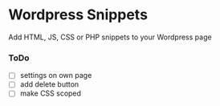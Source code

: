 # Wordpress Snippets
Add HTML, JS, CSS or PHP snippets to your Wordpress page

### ToDo
- [ ] settings on own page
- [ ] add delete button
- [ ] make CSS scoped
